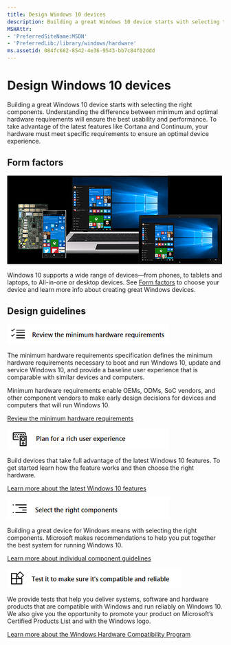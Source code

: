 ```yaml
---
title: Design Windows 10 devices
description: Building a great Windows 10 device starts with selecting the right components.
MSHAttr:
- 'PreferredSiteName:MSDN'
- 'PreferredLib:/library/windows/hardware'
ms.assetid: 084fc682-8542-4e36-9543-bb7c84f02ddd
---
```


# Design Windows 10 devices


Building a great Windows 10 device starts with selecting the right components. Understanding the difference between minimum and optimal hardware requirements will ensure the best usability and performance. To take advantage of the latest features like Cortana and Continuum, your hardware must meet specific requirements to ensure an optimal device experience.

## Form factors


![windows device form factors](images/formfactors.png)

Windows 10 supports a wide range of devices—from phones, to tablets and laptops, to All-in-one or desktop devices. See [Form factors](form-factors/form-factors.md) to choose your device and learn more info about creating great Windows devices.

## Design guidelines


![review minimum hardware requirements](images/review-min-hw-requirements.png)

The minimum hardware requirements specification defines the minimum hardware requirements necessary to boot and run Windows 10, update and service Windows 10, and provide a baseline user experience that is comparable with similar devices and computers.

Minimum hardware requirements enable OEMs, ODMs, SoC vendors, and other component vendors to make early design decisions for devices and computers that will run Windows 10.

[Review the minimum hardware requirements](minimum/minimum-hardware-requirements-overview.md)

![plan the user experience](images/plan-the-user-experience.png)

Build devices that take full advantage of the latest Windows 10 features. To get started learn how the feature works and then choose the right hardware.

[Learn more about the latest Windows 10 features](device-experiences/device-experiences-scenarios.md)

![select the right components](images/select-right-components.png)

Building a great device for Windows means with selecting the right components. Microsoft makes recommendations to help you put together the best system for running Windows 10.

[Learn more about individual component guidelines](component-guidelines/components.md)

![test for compatibility and reliability](images/test-for-compatibility-and-reliability.png)

We provide tests that help you deliver systems, software and hardware products that are compatible with Windows and run reliably on Windows 10. We also give you the opportunity to promote your product on Microsoft’s Certified Products List and with the Windows logo.

[Learn more about the Windows Hardware Compatibility Program](compatibility/1703/index.md)